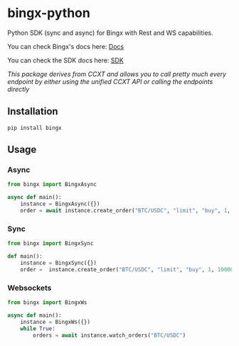 # bingx-python
Python SDK (sync and async) for Bingx with Rest and WS capabilities.

You can check Bingx's docs here: [Docs](https://ccxt.com)


You can check the SDK docs here: [SDK](https://docs.ccxt.com/#/exchanges/bingx)

*This package derives from CCXT and allows you to call pretty much every endpoint by either using the unified CCXT API or calling the endpoints directly*

## Installation

```
pip install bingx
```

## Usage

### Async

```Python
from bingx import BingxAsync

async def main():
    instance = BingxAsync({})
    order = await instance.create_order("BTC/USDC", "limit", "buy", 1, 100000)
```

### Sync

```Python
from bingx import BingxSync

def main():
    instance = BingxSync({})
    order =  instance.create_order("BTC/USDC", "limit", "buy", 1, 100000)
```

### Websockets

```Python
from bingx import BingxWs

async def main():
    instance = BingxWs({})
    while True:
        orders = await instance.watch_orders("BTC/USDC")
```

